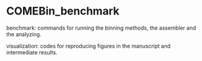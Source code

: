 # COMEBin_benchmark

benchmark: commands for running the binning methods, the assembler and the analyzing.

visualization: codes for reproducing figures in the manuscript and intermediate results.


